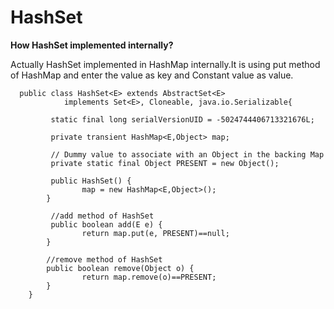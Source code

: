 # HashSet
<b>How HashSet implemented internally?</b>

Actually HashSet implemented in HashMap internally.It is using put method of HashMap and enter the value as key and Constant value as value.

      public class HashSet<E> extends AbstractSet<E>
			    implements Set<E>, Cloneable, java.io.Serializable{
          
			 static final long serialVersionUID = -5024744406713321676L;
		 
			 private transient HashMap<E,Object> map;
		 
			 // Dummy value to associate with an Object in the backing Map
			 private static final Object PRESENT = new Object();
			 
			 public HashSet() {
					map = new HashMap<E,Object>();
			}

			 //add method of HashSet
			 public boolean add(E e) {
					return map.put(e, PRESENT)==null;
			}
			
			//remove method of HashSet
			public boolean remove(Object o) {
					return map.remove(o)==PRESENT;
			}
		}
